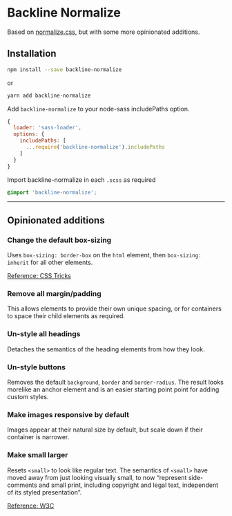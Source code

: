 # Backline Normalize

Based on [normalize.css](http://necolas.github.io/normalize.css/), but with some more opinionated additions.

## Installation

```sh
npm install --save backline-normalize
```

or

```sh
yarn add backline-normalize
```

Add `backline-normalize` to your node-sass includePaths option.

```js
{
  loader: 'sass-loader',
  options: {
    includePaths: [
      ...require('backline-normalize').includePaths
    ]
  }
}
```

Import backline-normalize in each `.scss` as required

```scss
@import 'backline-normalize';
```

---

## Opinionated additions

### Change the default box-sizing

Uses `box-sizing: border-box` on the `html` element, then `box-sizing: inherit` for all other elements.

[Reference: CSS Tricks](https://css-tricks.com/inheriting-box-sizing-probably-slightly-better-best-practice/)

### Remove all margin/padding

This allows elements to provide their own unique spacing, or for containers to space their child elements as required.

### Un-style all headings

Detaches the semantics of the heading elements from how they look.

### Un-style buttons

Removes the default `background`, `border` and `border-radius`. The result looks morelike an anchor element and is an easier starting point point for adding custom styles.

### Make images responsive by default

Images appear at their natural size by default, but scale down if their container is narrower.

### Make small larger

Resets `<small>` to look like regular text. The semantics of `<small>` have moved away from just looking visually small, to now “represent side-comments and small print, including copyright and legal text, independent of its styled presentation”.

[Reference: W3C](http://w3c.github.io/html-reference/small.html)

